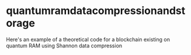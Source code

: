 # quantumramdatacompressionandstorage
Here's an example of a theoretical code for a blockchain existing on quantum RAM using Shannon data compression

